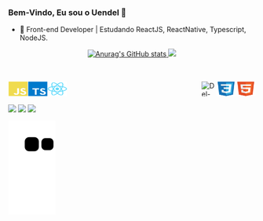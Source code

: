 ### Bem-Vindo, Eu sou o Uendel 👋

- 👾 Front-end Developer | Estudando ReactJS, ReactNative, Typescript, NodeJS.

<div align="center">
  <a href="https://github.com/uendelpapa">
    
  ![Anurag's GitHub stats](https://github-readme-stats.vercel.app/api?username=uendelpapa&show_icons=true&theme=merko)
  <img height="180rem" src="https://github-readme-stats.vercel.app/api/top-langs/?username=uendelpapa&layout=compact&langs_count=7&theme=merko"/>
</div>
 <br>
<div style="display: flex-column"><br>
  <img align="left" alt="Del-Js" height="30" width="40" src="https://raw.githubusercontent.com/devicons/devicon/master/icons/javascript/javascript-plain.svg">
  <img align="left" alt="Del-Ts" height="30" width="40" src="https://raw.githubusercontent.com/devicons/devicon/master/icons/typescript/typescript-plain.svg">
  <img align="left" alt="Del-React" height="30" width="40" src="https://raw.githubusercontent.com/devicons/devicon/master/icons/react/react-original.svg">
  <img align="right" alt="Del-HTML" height="30" width="40" src="https://raw.githubusercontent.com/devicons/devicon/master/icons/html5/html5-original.svg">
  <img align="right" alt="Del-CSS" height="30" width="40" src="https://raw.githubusercontent.com/devicons/devicon/master/icons/css3/css3-original.svg">
  <img align="right" alt="Del-Tailwindcss" height="30" width="30" src="https://encrypted-tbn0.gstatic.com/images?q=tbn:ANd9GcQDML5CFq70Y9FJ52YnyCjfdyUA3g9B6is_jA&s">
  
  ##
 </div>
 <br>
<div> 
  <a href="https://instagram.com/uendel.up" target="_blank"><img src="https://img.shields.io/badge/-Instagram-%23E4405F?style=for-the-badge&logo=instagram&logoColor=white" target="_blank"></a>
  <a href = "uendelpapa@gmail.com"><img src="https://img.shields.io/badge/-Gmail-%23333?style=for-the-badge&logo=gmail&logoColor=white" target="_blank"></a>
  <a href="https://www.linkedin.com/in/uendel-papa-1b6294211/" target="_blank"><img src="https://img.shields.io/badge/-LinkedIn-%230077B5?style=for-the-badge&logo=linkedin&logoColor=white" target="_blank"></a> 
  
  ![Snake animation](https://github.com/uendelpapa/uendelpapa/blob/output/github-contribution-grid-snake.svg)     

</div>
        
   
    

